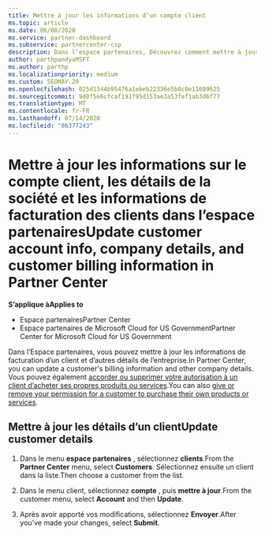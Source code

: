 ```yaml
---
title: Mettre à jour les informations d’un compte client
ms.topic: article
ms.date: 06/08/2020
ms.service: partner-dashboard
ms.subservice: partnercenter-csp
description: Dans l’espace partenaires, Découvrez comment mettre à jour les informations de facturation d’un client ou comment mettre à jour les détails de la société.
author: parthpandyaMSFT
ms.author: parthp
ms.localizationpriority: medium
ms.custom: SEOMAY.20
ms.openlocfilehash: 025d1344b95476a1ebeb22336e5b0c8e11609625
ms.sourcegitcommit: 9d0f5e6cfcaf191f95d153ae3a53fef1ab3d6f77
ms.translationtype: MT
ms.contentlocale: fr-FR
ms.lasthandoff: 07/14/2020
ms.locfileid: "86377243"
---
```

# <a name="update-customer-account-info-company-details-and-customer-billing-information-in-partner-center"></a><span data-ttu-id="b9032-103">Mettre à jour les informations sur le compte client, les détails de la société et les informations de facturation des clients dans l’espace partenaires</span><span class="sxs-lookup"><span data-stu-id="b9032-103">Update customer account info, company details, and customer billing information in Partner Center</span></span>

<span data-ttu-id="b9032-104">**S’applique à**</span><span class="sxs-lookup"><span data-stu-id="b9032-104">**Applies to**</span></span>

- <span data-ttu-id="b9032-105">Espace partenaires</span><span class="sxs-lookup"><span data-stu-id="b9032-105">Partner Center</span></span>
- <span data-ttu-id="b9032-106">Espace partenaires de Microsoft Cloud for US Government</span><span class="sxs-lookup"><span data-stu-id="b9032-106">Partner Center for Microsoft Cloud for US Government</span></span>

<span data-ttu-id="b9032-107">Dans l’Espace partenaires, vous pouvez mettre à jour les informations de facturation d’un client et d’autres détails de l’entreprise.</span><span class="sxs-lookup"><span data-stu-id="b9032-107">In Partner Center, you can update a customer's billing information and other company details.</span></span> <span data-ttu-id="b9032-108">Vous pouvez également [accorder ou supprimer votre autorisation à un client d’acheter ses propres produits ou services](give-customers-permission.md).</span><span class="sxs-lookup"><span data-stu-id="b9032-108">You can also [give or remove your permission for a customer to purchase their own products or services](give-customers-permission.md).</span></span>

## <a name="update-customer-details"></a><span data-ttu-id="b9032-109">Mettre à jour les détails d’un client</span><span class="sxs-lookup"><span data-stu-id="b9032-109">Update customer details</span></span>

1. <span data-ttu-id="b9032-110">Dans le menu **espace partenaires** , sélectionnez **clients**.</span><span class="sxs-lookup"><span data-stu-id="b9032-110">From the **Partner Center** menu, select **Customers**.</span></span> <span data-ttu-id="b9032-111">Sélectionnez ensuite un client dans la liste.</span><span class="sxs-lookup"><span data-stu-id="b9032-111">Then choose a customer from the list.</span></span>

2. <span data-ttu-id="b9032-112">Dans le menu client, sélectionnez **compte** , puis **mettre à jour**.</span><span class="sxs-lookup"><span data-stu-id="b9032-112">From the customer menu, select **Account** and then **Update**.</span></span>

3. <span data-ttu-id="b9032-113">Après avoir apporté vos modifications, sélectionnez **Envoyer**.</span><span class="sxs-lookup"><span data-stu-id="b9032-113">After you've made your changes, select **Submit**.</span></span>